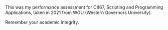 This was my performance assessment for C867, Scripting and Programming Applications, taken in 2021 from WGU (Western Governors University).

Remember your academic integrity.
